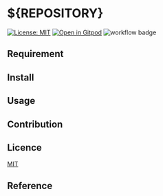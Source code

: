 # ${REPOSITORY}

[![License: MIT](https://img.shields.io/badge/License-MIT-yellow.svg)](https://opensource.org/licenses/MIT) [![Open in Gitpod](https://gitpod.io/button/open-in-gitpod.svg)](https://gitpod.io/#https://github.com/ymmmtym/${REPOSITORY}) ![workflow badge](https://github.com/ymmmtym/${REPOSITORY}/workflows/${WORKFLOW_NAME}/badge.svg)

## Requirement

## Install

## Usage

## Contribution

## Licence

[MIT](https://github.com/tcnksm/tool/blob/master/LICENCE)

## Reference
